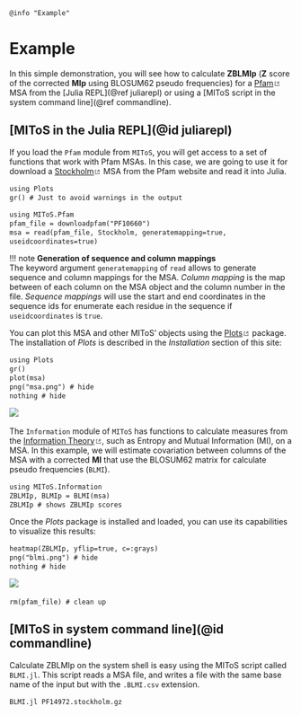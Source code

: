 ```@setup log
@info "Example"
```

# Example

In this simple demonstration, you will see how to calculate **ZBLMIp** (**Z** score of the
corrected **MIp** using BLOSUM62 pseudo frequencies) for a [Pfam![](./assets/external-link.png)](http://pfam.xfam.org/)
MSA from the [Julia REPL](@ref juliarepl) or using a
[MIToS script in the system command line](@ref commandline).  

## [MIToS in the Julia REPL](@id juliarepl)

If you load the `Pfam` module from `MIToS`, you will get access to a set of functions that
work with Pfam MSAs. In this case, we are going to use it for download a
[Stockholm![](./assets/external-link.png)](https://en.wikipedia.org/wiki/Stockholm_format)
MSA from the Pfam website and read it into Julia.  

```@setup juliarepl
using Plots
gr() # Just to avoid warnings in the output
```

```@example juliarepl
using MIToS.Pfam
pfam_file = downloadpfam("PF10660")
msa = read(pfam_file, Stockholm, generatemapping=true, useidcoordinates=true)
```

!!! note
    **Generation of sequence and column mappings**  
    The keyword argument `generatemapping` of `read` allows to generate sequence and column
    mappings for the MSA. *Column mapping* is the map between of each column on the MSA
    object and the column number in the file. *Sequence mappings* will use the start and
    end coordinates in the sequence ids for enumerate each residue in the sequence if
    `useidcoordinates` is `true`.  

You can plot this MSA and other MIToS’ objects using the [Plots![](./assets/external-link.png)](https://juliaplots.github.io/) package. The installation of *Plots* is described in the *Installation* section of this site:

```@example juliarepl
using Plots
gr()
plot(msa)
png("msa.png") # hide
nothing # hide
```  

![](msa.png)  

The `Information` module of `MIToS` has functions to calculate measures from the
[Information Theory![](./assets/external-link.png)](https://en.wikipedia.org/wiki/Information_theory),
such as Entropy and Mutual Information (MI), on a MSA. In this example, we will estimate
covariation between columns of the MSA with a corrected **MI** that use the BLOSUM62 matrix
for calculate pseudo frequencies (`BLMI`).  

```@example juliarepl
using MIToS.Information
ZBLMIp, BLMIp = BLMI(msa)
ZBLMIp # shows ZBLMIp scores
```

Once the *Plots* package is installed and loaded, you can use its capabilities to visualize
this results:

```@example juliarepl
heatmap(ZBLMIp, yflip=true, c=:grays)
png("blmi.png") # hide
nothing # hide
```  

![](blmi.png)  

```@setup juliarepl
rm(pfam_file) # clean up
```

## [MIToS in system command line](@id commandline)

Calculate ZBLMIp on the system shell is easy using the MIToS script called `BLMI.jl`. This
script reads a MSA file, and writes a file with the same base name of the input but with
the `.BLMI.csv` extension.  

```
BLMI.jl PF14972.stockholm.gz
```
